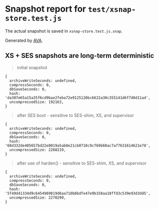 # Snapshot report for `test/xsnap-store.test.js`

The actual snapshot is saved in `xsnap-store.test.js.snap`.

Generated by [AVA](https://avajs.dev).

## XS + SES snapshots are long-term deterministic

> initial snapshot

    {
      archiveWriteSeconds: undefined,
      compressSeconds: 0,
      dbSaveSeconds: 0,
      hash: 'da307e65a15a35f6cd9bae2feba72e9125120bc6622a30c355141d6f740d11ad',
      uncompressedSize: 192163,
    }

> after SES boot - sensitive to SES-shim, XS, and supervisor

    {
      archiveWriteSeconds: undefined,
      compressSeconds: 0,
      dbSaveSeconds: 0,
      hash: '68d332de405657bd22e8019a5ab8e21cb0710c9cf69b60ac7a77631614621e78',
      uncompressedSize: 2268219,
    }

> after use of harden() - sensitive to SES-shim, XS, and supervisor

    {
      archiveWriteSeconds: undefined,
      compressSeconds: 0,
      dbSaveSeconds: 0,
      hash: '5f49d41334d9c6454989819d6aa710b8bdfe47e9b158aa18ffd3c539e93d3dd5',
      uncompressedSize: 2270299,
    }
